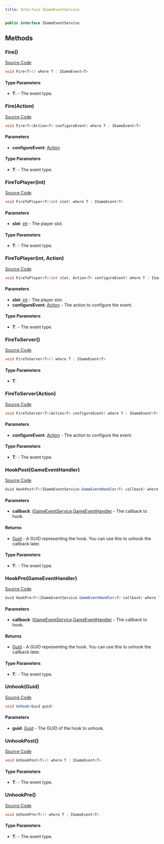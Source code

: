 ```yaml
---
title: Interface IGameEventService
---
```


```csharp
public interface IGameEventService
```

## Methods

### Fire()

[Source Code](https://github.com/swiftly-solution/swiftlys2/blob/main/managed/src/SwiftlyS2.Shared/Modules/GameEvents/IGameEventService.cs#L57)

```csharp
void Fire<T>() where T : IGameEvent<T>
```

#### Type Parameters

- **T**:  - The event type.

### Fire(Action)

[Source Code](https://github.com/swiftly-solution/swiftlys2/blob/main/managed/src/SwiftlyS2.Shared/Modules/GameEvents/IGameEventService.cs#L64)

```csharp
void Fire<T>(Action<T> configureEvent) where T : IGameEvent<T>
```

#### Parameters

- **configureEvent**: [Action](https://learn.microsoft.com/dotnet/api/system.action-1)<T>

#### Type Parameters

- **T**:  - The event type.

### FireToPlayer(int)

[Source Code](https://github.com/swiftly-solution/swiftlys2/blob/main/managed/src/SwiftlyS2.Shared/Modules/GameEvents/IGameEventService.cs#L71)

```csharp
void FireToPlayer<T>(int slot) where T : IGameEvent<T>
```

#### Parameters

- **slot**: [int](https://learn.microsoft.com/dotnet/api/system.int32) - The player slot.

#### Type Parameters

- **T**:  - The event type.

### FireToPlayer(int, Action)

[Source Code](https://github.com/swiftly-solution/swiftlys2/blob/main/managed/src/SwiftlyS2.Shared/Modules/GameEvents/IGameEventService.cs#L79)

```csharp
void FireToPlayer<T>(int slot, Action<T> configureEvent) where T : IGameEvent<T>
```

#### Parameters

- **slot**: [int](https://learn.microsoft.com/dotnet/api/system.int32) - The player slot.
- **configureEvent**: [Action](https://learn.microsoft.com/dotnet/api/system.action-1)<T> - The action to configure the event.

#### Type Parameters

- **T**:  - The event type.

### FireToServer()

[Source Code](https://github.com/swiftly-solution/swiftlys2/blob/main/managed/src/SwiftlyS2.Shared/Modules/GameEvents/IGameEventService.cs#L85)

```csharp
void FireToServer<T>() where T : IGameEvent<T>
```

#### Type Parameters

- **T**: 

### FireToServer(Action)

[Source Code](https://github.com/swiftly-solution/swiftlys2/blob/main/managed/src/SwiftlyS2.Shared/Modules/GameEvents/IGameEventService.cs#L92)

```csharp
void FireToServer<T>(Action<T> configureEvent) where T : IGameEvent<T>
```

#### Parameters

- **configureEvent**: [Action](https://learn.microsoft.com/dotnet/api/system.action-1)<T> - The action to configure the event.

#### Type Parameters

- **T**:  - The event type.

### HookPost(GameEventHandler)

[Source Code](https://github.com/swiftly-solution/swiftlys2/blob/main/managed/src/SwiftlyS2.Shared/Modules/GameEvents/IGameEventService.cs#L32)

```csharp
Guid HookPost<T>(IGameEventService.GameEventHandler<T> callback) where T : IGameEvent<T>
```

#### Parameters

- **callback**: [IGameEventService](/docs/api/shared/gameevents/igameeventservice).[GameEventHandler](/docs/api/shared/gameevents/igameeventservice/gameeventhandler-1)<T> - The callback to hook.

#### Returns

- [Guid](https://learn.microsoft.com/dotnet/api/system.guid) - A GUID representing the hook. You can use this to unhook the callback later.

#### Type Parameters

- **T**:  - The event type.

### HookPre(GameEventHandler)

[Source Code](https://github.com/swiftly-solution/swiftlys2/blob/main/managed/src/SwiftlyS2.Shared/Modules/GameEvents/IGameEventService.cs#L24)

```csharp
Guid HookPre<T>(IGameEventService.GameEventHandler<T> callback) where T : IGameEvent<T>
```

#### Parameters

- **callback**: [IGameEventService](/docs/api/shared/gameevents/igameeventservice).[GameEventHandler](/docs/api/shared/gameevents/igameeventservice/gameeventhandler-1)<T> - The callback to hook.

#### Returns

- [Guid](https://learn.microsoft.com/dotnet/api/system.guid) - A GUID representing the hook. You can use this to unhook the callback later.

#### Type Parameters

- **T**:  - The event type.

### Unhook(Guid)

[Source Code](https://github.com/swiftly-solution/swiftlys2/blob/main/managed/src/SwiftlyS2.Shared/Modules/GameEvents/IGameEventService.cs#L38)

```csharp
void Unhook(Guid guid)
```

#### Parameters

- **guid**: [Guid](https://learn.microsoft.com/dotnet/api/system.guid) - The GUID of the hook to unhook.

### UnhookPost()

[Source Code](https://github.com/swiftly-solution/swiftlys2/blob/main/managed/src/SwiftlyS2.Shared/Modules/GameEvents/IGameEventService.cs#L50)

```csharp
void UnhookPost<T>() where T : IGameEvent<T>
```

#### Type Parameters

- **T**:  - The event type.

### UnhookPre()

[Source Code](https://github.com/swiftly-solution/swiftlys2/blob/main/managed/src/SwiftlyS2.Shared/Modules/GameEvents/IGameEventService.cs#L44)

```csharp
void UnhookPre<T>() where T : IGameEvent<T>
```

#### Type Parameters

- **T**:  - The event type.

